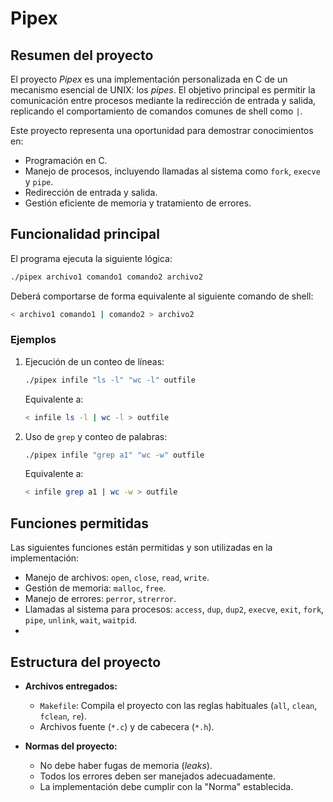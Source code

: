 # Pipex

## Resumen del proyecto

El proyecto *Pipex* es una implementación personalizada en C de un mecanismo esencial de UNIX: los *pipes*. El objetivo principal es permitir la comunicación entre procesos mediante la redirección de entrada y salida, replicando el comportamiento de comandos comunes de shell como `|`.

Este proyecto representa una oportunidad para demostrar conocimientos en:

- Programación en C.
- Manejo de procesos, incluyendo llamadas al sistema como `fork`, `execve` y `pipe`.
- Redirección de entrada y salida.
- Gestión eficiente de memoria y tratamiento de errores.

## Funcionalidad principal

El programa ejecuta la siguiente lógica:

```bash
./pipex archivo1 comando1 comando2 archivo2
```

Deberá comportarse de forma equivalente al siguiente comando de shell:

```bash
< archivo1 comando1 | comando2 > archivo2
```

### Ejemplos

1. Ejecución de un conteo de líneas:
   ```bash
   ./pipex infile "ls -l" "wc -l" outfile
   ```
   Equivalente a:
   ```bash
   < infile ls -l | wc -l > outfile
   ```

2. Uso de `grep` y conteo de palabras:
   ```bash
   ./pipex infile "grep a1" "wc -w" outfile
   ```
   Equivalente a:
   ```bash
   < infile grep a1 | wc -w > outfile
   ```

## Funciones permitidas

Las siguientes funciones están permitidas y son utilizadas en la implementación:

- Manejo de archivos: `open`, `close`, `read`, `write`.
- Gestión de memoria: `malloc`, `free`.
- Manejo de errores: `perror`, `strerror`.
- Llamadas al sistema para procesos: `access`, `dup`, `dup2`, `execve`, `exit`, `fork`, `pipe`, `unlink`, `wait`, `waitpid`.
- 
## Estructura del proyecto

- **Archivos entregados:**
  - `Makefile`: Compila el proyecto con las reglas habituales (`all`, `clean`, `fclean`, `re`).
  - Archivos fuente (`*.c`) y de cabecera (`*.h`).

- **Normas del proyecto:**
  - No debe haber fugas de memoria (*leaks*).
  - Todos los errores deben ser manejados adecuadamente.
  - La implementación debe cumplir con la "Norma" establecida.

